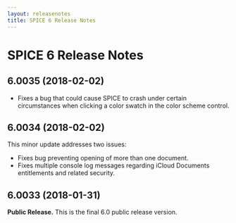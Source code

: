 ```yaml
---
layout: releasenotes
title: SPICE 6 Release Notes
---
```


# SPICE 6 Release Notes

## 6.0035 (2018-02-02)

* Fixes a bug that could cause SPICE to crash under certain circumstances when clicking a color swatch in the color scheme control.

## 6.0034 (2018-02-02)

This minor update addresses two issues:

* Fixes bug preventing opening of more than one document.
* Fixes multiple console log messages regarding iCloud Documents entitlements and related security.

## 6.0033 (2018-01-31)

**Public Release.** This is the final 6.0 public release version.